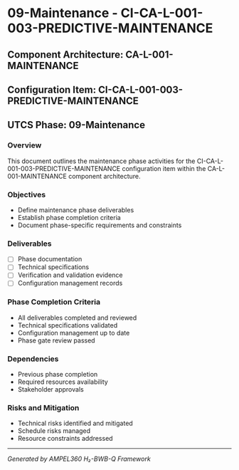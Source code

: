 # 09-Maintenance - CI-CA-L-001-003-PREDICTIVE-MAINTENANCE

## Component Architecture: CA-L-001-MAINTENANCE
## Configuration Item: CI-CA-L-001-003-PREDICTIVE-MAINTENANCE
## UTCS Phase: 09-Maintenance

### Overview
This document outlines the maintenance phase activities for the CI-CA-L-001-003-PREDICTIVE-MAINTENANCE configuration item within the CA-L-001-MAINTENANCE component architecture.

### Objectives
- Define maintenance phase deliverables
- Establish phase completion criteria
- Document phase-specific requirements and constraints

### Deliverables
- [ ] Phase documentation
- [ ] Technical specifications
- [ ] Verification and validation evidence
- [ ] Configuration management records

### Phase Completion Criteria
- All deliverables completed and reviewed
- Technical specifications validated
- Configuration management up to date
- Phase gate review passed

### Dependencies
- Previous phase completion
- Required resources availability
- Stakeholder approvals

### Risks and Mitigation
- Technical risks identified and mitigated
- Schedule risks managed
- Resource constraints addressed

---
*Generated by AMPEL360 H₂-BWB-Q Framework*
